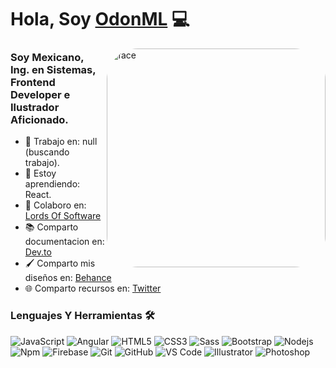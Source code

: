 # Hola, Soy <a href="https://odonml.vercel.app" target="_blank">OdonML</a> 💻

<img align="right" alt="face" height="350px" style="border-radius: 50px" src="https://cdn.discordapp.com/attachments/848325427259768902/848374803131006996/banner.jpg" />

### Soy Mexicano, Ing. en Sistemas, Frontend Developer e Ilustrador Aficionado.

- 🔭 Trabajo en: null (buscando trabajo).
- 🌱 Estoy aprendiendo: React. 
- 👯 Colaboro en: <a href="https://discord.gg/wQVe5QPNv9" target="_blank">Lords Of Software</a>
- 📚 Comparto documentacion en: <a href="https://dev.to/odonml" target="_blank">Dev.to</a>
- 🖌️ Comparto mis diseños en: <a href="https://www.behance.net/odonml" target="_blank">Behance</a> 
- 🌐 Comparto recursos en: <a href="https://twitter.com/odonML" target="_blank">Twitter</a> 

### Lenguajes Y Herramientas 🛠 

![JavaScript](https://img.shields.io/badge/-JavaScript-F7DF1E?style=flat-square&logo=javascript&logoColor=ffffff)
![Angular](https://img.shields.io/badge/-Angular-DD0031?style=flat-square&logo=Angular&logoColor=ffffff)
![HTML5](https://img.shields.io/badge/-HTML5-%23E44D27?style=flat-square&logo=html5&logoColor=ffffff)
![CSS3](https://img.shields.io/badge/-CSS3-%231572B6?style=flat-square&logo=css3)
![Sass](https://img.shields.io/badge/-Sass-%23CC6699?style=flat-square&logo=sass&logoColor=ffffff)
![Bootstrap](https://img.shields.io/badge/-Bootstrap-563D7C?style=flat-square&logo=Bootstrap&logoColor=ffffff)
![Nodejs](https://img.shields.io/badge/-Node.js-339933?style=flat-square&logo=Node.js&logoColor=ffffff)
![Npm](https://img.shields.io/badge/-npm-CB3837?style=flat-square&logo=npm)
![Firebase](https://img.shields.io/badge/-Firebase-FFCA28?style=flat-square&logo=firebase&logoColor=ffffff)
![Git](https://img.shields.io/badge/-Git-%23F05032?style=flat-square&logo=git&logoColor=%23ffffff)
![GitHub](https://img.shields.io/badge/-GitHub-181717?style=flat-square&logo=github)
![VS Code](http://img.shields.io/badge/-VS%20Code-007ACC?style=flat-square&logo=visual-studio-code&logoColor=ffffff)
![Illustrator](http://img.shields.io/badge/-Illustrator-FF9A00?style=flat-square&logo=Adobe-Illustrator&logoColor=ffffff)
![Photoshop](http://img.shields.io/badge/-Photoshop-31A8FF?style=flat-square&logo=Adobe-Photoshop&logoColor=ffffff)
<!--![React](https://img.shields.io/badge/-React-61DAFB?style=flat-square&logo=react&logoColor=ffffff)-->
<!--![Markdown](https://img.shields.io/badge/-Markdown-000000?style=flat-square&logo=markdown)-->
<!--![Java](http://img.shields.io/badge/-Java-5B4638?style=flat-square&logo=java&logoColor=ffffff)-->
<!--![C](http://img.shields.io/badge/-C-A8B9CC?style=flat-square&logo=c&logoColor=ffffff)-->
<!--![Python](http://img.shields.io/badge/-Python-3776AB?style=flat-square&logo=python&logoColor=ffffff)-->
<!--![Microsoft Sql Server](https://img.shields.io/badge/-Sql%20Server-CC2927?style=flat-square&logo=microsoft-sql-server&logoColor=ffffff)-->
<!--![GitLab](https://img.shields.io/badge/-GitLab-FCA121?style=flat-square&logo=gitlab)-->
<!--![Eclipse-IDE](http://img.shields.io/badge/-Eclipse-2C2255?style=flat-square&logo=eclipse&logoColor=ffffff)-->
<!--![Powershell](http://img.shields.io/badge/-Powershell-5391FE?style=flat-square&logo=powershell&logoColor=ffffff)-->
<!--![Windows](http://img.shields.io/badge/-Windows-0078D6?style=flat-square&logo=windows&logoColor=ffffff)-->
